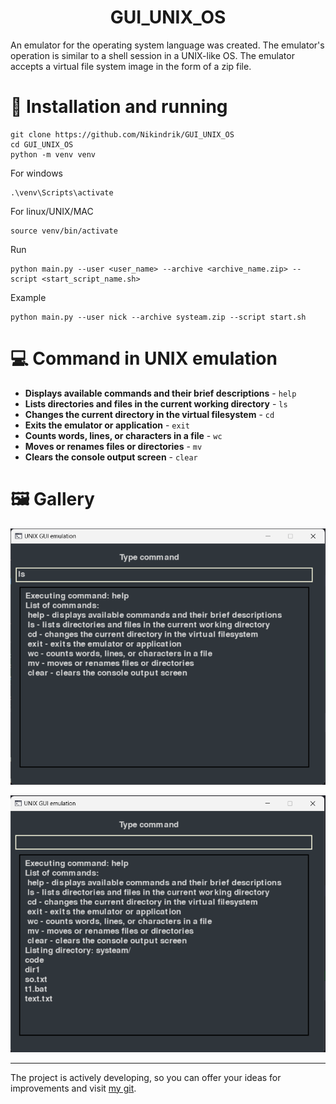 <h1 align="center"> GUI_UNIX_OS  </h1>
An emulator for the operating system language was created. The emulator's operation is similar to a shell session in a UNIX-like OS. The emulator accepts a virtual file system image in the form of a zip file.

# 📘 Installation and running

```commandline
git clone https://github.com/Nikindrik/GUI_UNIX_OS
cd GUI_UNIX_OS
python -m venv venv
```
For windows
```commandline
.\venv\Scripts\activate   
```
For linux/UNIX/MAC
```commandline
source venv/bin/activate
```
Run
```commandline
python main.py --user <user_name> --archive <archive_name.zip> --script <start_script_name.sh>
```
Example
```editorconfig
python main.py --user nick --archive systeam.zip --script start.sh
```

# 💻 Command in UNIX emulation

* **Displays available commands and their brief descriptions** - `help`
* **Lists directories and files in the current working directory** - `ls`
* **Changes the current directory in the virtual filesystem** - `cd`
* **Exits the emulator or application** - `exit`
* **Counts words, lines, or characters in a file** - `wc`
* **Moves or renames files or directories** - `mv`
* **Clears the console output screen** - `clear`

# 🖼️ Gallery

![img.png](source/img/img.png)

![img.png](source/img/img_2.png)

---

The project is actively developing, so you can offer your ideas for improvements and visit [my git](https://github.com/Nikindrik).
